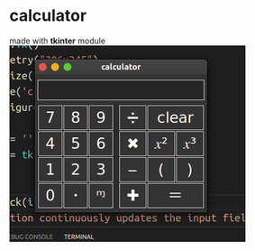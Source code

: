 # calculator

made with **tkinter** module
![alt text](https://github.com/dev9033/calculator/blob/main/calculator_image.png)
